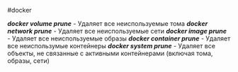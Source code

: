 #docker 

***docker volume prune***        - Удаляет все неиспользуемые тома
***docker network prune***       - Удаляет все неиспользуемые сети
***docker image prune***           - Удаляет все неиспользуемые образы
***docker container prune***     -  Удаляет все неиспользумые контейнеры
***docker system prune***         - Удаляет все объекты, не связанные с активными контейнерами (включая тома, образы, сети)